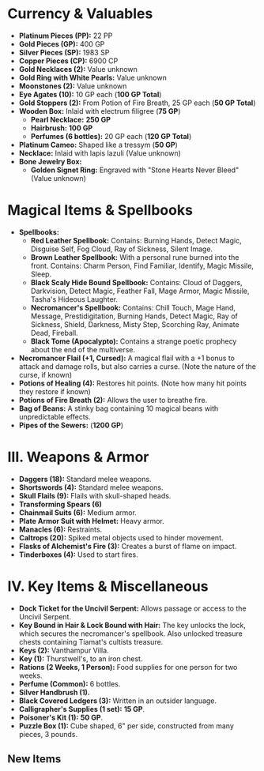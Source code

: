 # Currency & Valuables

- **Platinum Pieces (PP):** 22 PP
- **Gold Pieces (GP):** 400 GP
- **Silver Pieces (SP):** 1983 SP
- **Copper Pieces (CP):** 6900 CP
- **Gold Necklaces (2):** Value unknown
- **Gold Ring with White Pearls:** Value unknown
- **Moonstones (2):** Value unknown
- **Eye Agates (10):** 10 GP each (**100 GP Total**)
- **Gold Stoppers (2):** From Potion of Fire Breath, 25 GP each (**50 GP Total**)
- **Wooden Box:** Inlaid with electrum filigree (**75 GP**)
    - **Pearl Necklace:** **250 GP**
    - **Hairbrush:** **100 GP**
    - **Perfumes (6 bottles):** 20 GP each (**120 GP Total**)
- **Platinum Cameo:** Shaped like a tressym (**50 GP**)
- **Necklace:** Inlaid with lapis lazuli (Value unknown)
- **Bone Jewelry Box:**
    - **Golden Signet Ring:** Engraved with "Stone Hearts Never Bleed" (Value unknown)

# Magical Items & Spellbooks

- **Spellbooks:**
    - **Red Leather Spellbook:** Contains: Burning Hands, Detect Magic, Disguise Self, Fog Cloud, Ray of Sickness, Silent Image.
    - **Brown Leather Spellbook:** With a personal rune burned into the front. Contains: Charm Person, Find Familiar, Identify, Magic Missile, Sleep.
    - **Black Scaly Hide Bound Spellbook:** Contains: Cloud of Daggers, Darkvision, Detect Magic, Feather Fall, Mage Armor, Magic Missile, Tasha's Hideous Laughter.
    - **Necromancer's Spellbook:** Contains: Chill Touch, Mage Hand, Message, Prestidigitation, Burning Hands, Detect Magic, Ray of Sickness, Shield, Darkness, Misty Step, Scorching Ray, Animate Dead, Fireball.
    - **Black Tome (Apocalypto):** Contains a strange poetic prophecy about the end of the multiverse.
- **Necromancer Flail (+1, Cursed):** A magical flail with a +1 bonus to attack and damage rolls, but also carries a curse. (Note the nature of the curse, if known)
- **Potions of Healing (4):** Restores hit points. (Note how many hit points they restore if known)
- **Potions of Fire Breath (2):** Allows the user to breathe fire.
- **Bag of Beans:** A stinky bag containing 10 magical beans with unpredictable effects.
- **Pipes of the Sewers:** (**1200 GP**)

# III. Weapons & Armor

- **Daggers (18):** Standard melee weapons.
- **Shortswords (4):** Standard melee weapons.
- **Skull Flails (9):** Flails with skull-shaped heads.
- **Transforming Spears (6)**
- **Chainmail Suits (6):** Medium armor.
- **Plate Armor Suit with Helmet:** Heavy armor.
- **Manacles (6):** Restraints.
- **Caltrops (20):** Spiked metal objects used to hinder movement.
- **Flasks of Alchemist's Fire (3):** Creates a burst of flame on impact.
- **Tinderboxes (4):** Used to start fires.

# IV. Key Items & Miscellaneous

- **Dock Ticket for the Uncivil Serpent:** Allows passage or access to the Uncivil Serpent.
- **Key Bound in Hair & Lock Bound with Hair:** The key unlocks the lock, which secures the necromancer's spellbook.  Also unlocked treasure chests containing Tiamat's cultists treasure.
- **Keys (2):** Vanthampur Villa.
- **Key (1):** Thurstwell's, to an iron chest.
- **Rations (2 Weeks, 1 Person):** Food supplies for one person for two weeks.
- **Perfume (Common):** 6 bottles.
- **Silver Handbrush (1).**
- **Black Covered Ledgers (3):** Written in an outsider language.
- **Calligrapher's Supplies (1 set):** **15 GP**.
- **Poisoner's Kit (1):** **50 GP**.
- **Puzzle Box (1):** Cube shaped, 6" per side, constructed from many pieces, 3 pounds.


## New Items

